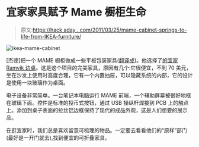 # 宜家家具赋予 Mame 橱柜生命

> 原文:[https://hack aday . com/2011/03/25/mame-cabinet-springs-to-life-from-IKEA-furniture/](https://hackaday.com/2011/03/25/mame-cabinet-springs-to-life-from-ikea-furniture/)

![](../Images/bf76766abd8cbeefc00661953cabd18b.png "ikea-mame-cabinet")

[杰德]把一个 MAME 橱柜做成一些平板包装家具([翻译成](http://translate.google.com/translate?js=n&prev=_t&hl=en&ie=UTF-8&layout=2&eotf=1&sl=auto&tl=en&u=http%3A%2F%2Fmamenetbook.blogspot.com%2F))。他选择了[的宜家 Ramvik 边桌](http://www.ikea.com/us/en/catalog/products/50103717)。这是这个项目的完美家具，原因有几个:它很便宜，不到 70 美元，坐在沙发上使用时高度合理，它有一个内置抽屉，可以隐藏系统的内部，它的设计是使用一块玻璃作为桌面。

电子设备非常简单。一台笔记本电脑运行 MAME 前端，一个辅助屏幕被很好地框在玻璃下面。控件是标准的投币式按钮，通过 USB 操纵杆焊接到 PCB 上的触点上。添加到桌子表面的拉丝铝边框保持了现代的成品外观，这是人们想要的展示品。

在逛宜家时，我们总是喜欢留意可梳理的物品。一定要去看看他们的“原样”部门(最好是一开门就去),找到便宜的可折叠家具。